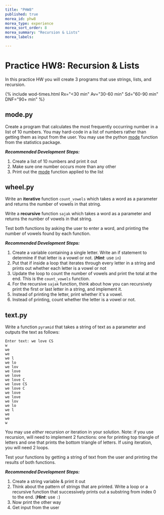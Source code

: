 ```yaml
---
title: "PHW8"
published: true
morea_id: phw8
morea_type: experience
morea_sort_order: 8
morea_summary: "Recursion & Lists"
morea_labels:

---
```

# Practice HW8: Recursion & Lists

In this practice HW you will create 3 programs that use strings, lists, and recursion.

{% include wod-times.html Rx="<30 min" Av="30-60 min" Sd="60-90 min" DNF="90+ min" %}

## mode.py

Create a program that calculates the most frequently occurring number in a list of 10 numbers. You may hard-code in a list of numbers rather than getting them as input from the user. You may use the python [mode](https://docs.python.org/3.4/library/statistics.html#statistics.mode) function from the statistics package.

***Recommended Development Steps:***

1. Create a list of 10 numbers and print it out
2. Make sure one number occurs more than any other
2. Print out the [mode](https://docs.python.org/3.4/library/statistics.html#statistics.mode) function applied to the list

## wheel.py

Write an **iterative** function `count_vowels` which takes a word as a parameter and returns the number of vowels in that string.

Write a **recursive** function `sajak` which takes a word as a parameter and returns the number of vowels in that string.

Test both functions by asking the user to enter a word, and printing the number of vowels found by each function.

***Recommended Development Steps:***

1. Create a variable containing a single letter. Write an if statement to determine if that letter is a vowel or not. (***Hint***: use `in`)
2. Put that if inside a loop that iterates through every letter in a string and prints out whether each letter is a vowel or not
3. Update the loop to count the number of vowels and print the total at the end. This is the `count_vowels` function.
4. For the recursive `sajak` function, think about how you can recursively print the first or last letter in a string, and implement it.
5. Instead of printing the letter, print whether it's a vowel.
6. Instead of printing, count whether the letter is a vowel or not.

## text.py

Write a function `pyramid` that takes a string of text as a parameter and outputs the text as follows:

    Enter text: we love CS
	w
	we
	we 
	we l
	we lo
	we lov
	we love
	we love 
	we love C
	we love CS
	we love C
	we love 
	we love
	we lov
	we lo
	we l
	we 
	we
	w

You may use *either* recursion *or* iteration in your solution. Note: if you use recursion, will need to implement 2 functions: one for printing top triangle of letters and one that prints the bottom triangle of letters. If using iteration, you will need 2 loops.

Test your functions by getting a string of text from the user and printing the results of both functions.

***Recommended Development Steps:***

1. Create a string variable & print it out
1. Think about the pattern of strings that are printed. Write a loop or a recursive function that successively prints out a substring from index 0 to the end. (***Hint***: use `:`)
2. Now print the other way
3. Get input from the user

<!--## Demonstration


Once you've finished doing the HW a single time, you can watch me do it. ***Note***, this video includes exercises in a different order:

{% include youtube.html id="hsjv5f2DlFk" %}

Recursive solution to pyramid function in `text.py`:

{% include youtube.html id="yBrjRTtFiTE" %}

{% include wod-warning.html %}

-->